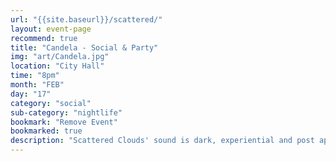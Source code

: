 ```yaml
---
url: "{{site.baseurl}}/scattered/"
layout: event-page
recommend: true
title: "Candela - Social & Party"
img: "art/Candela.jpg"
location: "City Hall"
time: "8pm"
month: "FEB"
day: "17"
category: "social"
sub-category: "nightlife"
bookmark: "Remove Event"
bookmarked: true
description: "Scattered Clouds' sound is dark, experiential and post apocalyptic. It layers artificial enstasy with bouts of unsteady euphoria and romanticism. Brooding rhythms and precise noise from this experimental 3-piece underline film noir imagery and auto-fictional narratives."
---
```

